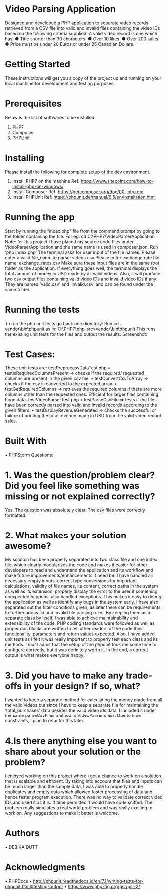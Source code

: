 
# Video Parsing Application
Designed and developed a PHP application to separate video records retrieved from a CSV file into valid and invalid files containing the video IDs based on the following criteria supplied:
A valid video record is one which has:
●	Title shorter than 30 characters.
●	Over 10 likes.
●	Over 200 sales.
●	Price must be under 20 Euros or under 25 Canadian Dollars. 

# Getting Started
These instructions will get you a copy of the project up and running on your local machine for development and testing purposes.

# Prerequisites
Below is the list of softwares to be installed.
1.	PHP7
2.	Composer
3.	PHPUnit

# Installing
Please install the following for complete setup of the dev environment.
1.	Install PHP7 on the machine 
Ref: https://www.sitepoint.com/how-to-install-php-on-windows/
2.	Install Composer
Ref: https://getcomposer.org/doc/00-intro.md
3.	Install PHPUnit
Ref: https://phpunit.de/manual/6.5/en/installation.html



# Running the app
Start by running the “index.php” file from the command prompt by going to the folder containing the file.
For eg: 
cd C:\PHP7\VideoParserApplication
Note: for this project I have placed my source code files under VideoParserApplication and the same name is used in composer.json.
Run ‘php index.php’
The terminal asks for user input of the file names:
Please enter a valid file_name to parse: videos.csv
Please enter exchange rate file name: exchange_rates.csv
Make sure these input files are in the same root folder as the application.
If everything goes well, the terminal displays the total amount of money in USD made by all valid videos. Also, it will produce two csv output files containing valid video IDs and invalid video IDs if any. They are named ‘valid.csv’ and ‘invalid.csv’ and can be found under the same folder.
 
# Running the tests
To run the php unit tests go back one directory:
Run cd ..
vendor\bin\phpunit
as in:
C:\PHP7\php-src>vendor\bin\phpunit
This runs the existing unit tests for the files and output the results.
Screenshot: 
 
# Test Cases:
These unit tests are: 
testPreprocessDataTest.php
•	testIsRequiredColumnsPresent => checks if the required/ requested columns are present in the given csv file.
•	testConvertCsvToArray => checks if the csv is converted to the expected array.
•	testGetRequiredColumns => retrieves the required columns if there are more columns other than the requested ones. Efficient for larger files containing huge data. 
testVideoParserTest.php
•	testParseCsvFile => tests if the files have been correctly parsed into valid and invalid records according to the given filters.
•	testDisplayRevenueGenerated => checks the successful or failure of printing the total revenue made in USD from the valid video record sales.

# Built With
•	PHPStorm
Questions:
# 1. Was the question/problem clear? Did you feel like something was missing or not explained correctly?
Yes. The question was absolutely clear. The csv files were correctly formatted.
# 2. What makes your solution awesome?
My solution has been properly separated into two class file and one index file, which clearly modularizes the code and makes it easier for other developers to read and understand the application and its workflow and make future improvements/enhancements if need be. I have handled all necessary empty inputs, correct type conversions for important calculations, validity of file names, its content, correct paths in the system as well as its extension, properly display the error to the user if something unexpected happens, also handled exceptions. This makes it easy to debug the application as well as identify any bugs in the system early. I have also separated out the filter conditions given, as later there can be requirements to further add valid and invalid file parsing rules. By keeping them as a separate class by itself, I was able to achieve maintainability and extensibility of the code. 
PHP coding standards were followed as well as proper doc blocks are written to tell other readers of the code their functionality, parameters and return values expected. Also, I have added unit tests as I felt it was really important to properly test each class and its methods. I must admit that the setup of the phpunit took me some time to configure correctly, but it was definitely worth it. In the end, a correct output is what makes everyone happy!
# 3. Did you have to make any trade-offs in your design? If so, what?
I wanted to keep a separate method for calculating the money made from all the valid videos but since I have to keep a separate file for maintaining the ‘total_purchases’ data besides the valid video ids data, I included it under the same parseCsvFiles method in VideoParser class. Due to time constraints, I plan to refactor this later.
# 4.Is there anything else you want to share about your solution or the problem?
I enjoyed working on this project where I got a chance to work on a solution that is scalable and efficient. By taking into account that files and inputs can be much larger than the sample data, I was able to properly handle duplicates and empty data which allowed faster processing of data and hence faster program execution. There was no way to validate correct video IDs and used it as it is. If time permitted, I would have code sniffed. The problem really simulates a real world problem and was really exciting to work on.  Any suggestions to make it better is welcome.

# Authors
•	DEBIKA DUTT

# Acknowledgments
•	PHPDocs
•	http://phpunit.readthedocs.io/en/7.1/writing-tests-for-phpunit.html#testing-output
•	https://www.php-fig.org/psr/psr-2/

